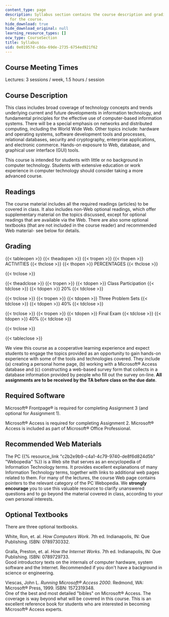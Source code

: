 ```yaml
---
content_type: page
description: Syllabus section contains the course description and grading criteria
  for the course.
hide_download: true
hide_download_original: null
learning_resource_types: []
ocw_type: CourseSection
title: Syllabus
uid: 0e01957d-c8da-69de-2735-6754ed921f62
---
```


Course Meeting Times
--------------------

Lectures: 3 sessions / week, 1.5 hours / session

Course Description
------------------

This class includes broad coverage of technology concepts and trends underlying current and future developments in information technology, and fundamental principles for the effective use of computer-based information systems. There will be a special emphasis on networks and distributed computing, including the World Wide Web. Other topics include: hardware and operating systems, software development tools and processes, relational databases, security and cryptography, enterprise applications, and electronic commerce. Hands-on exposure to Web, database, and graphical user interface (GUI) tools.

This course is intended for students with little or no background in computer technology. Students with extensive education or work experience in computer technology should consider taking a more advanced course.

Readings
--------

The course material includes all the required readings (articles) to be covered in class. It also includes non-Web optional readings, which offer supplementary material on the topics discussed, except for optional readings that are available via the Web. There are also some optional textbooks (that are not included in the course reader) and recommended Web material- see below for details.

Grading
-------

{{< tableopen >}}
{{< theadopen >}}
{{< tropen >}}
{{< thopen >}}
ACTIVITIES
{{< thclose >}}
{{< thopen >}}
PERCENTAGES
{{< thclose >}}

{{< trclose >}}

{{< theadclose >}}
{{< tropen >}}
{{< tdopen >}}
Class Participation
{{< tdclose >}}
{{< tdopen >}}
20%
{{< tdclose >}}

{{< trclose >}}
{{< tropen >}}
{{< tdopen >}}
Three Problem Sets
{{< tdclose >}}
{{< tdopen >}}
40%
{{< tdclose >}}

{{< trclose >}}
{{< tropen >}}
{{< tdopen >}}
Final Exam
{{< tdclose >}}
{{< tdopen >}}
40%
{{< tdclose >}}

{{< trclose >}}

{{< tableclose >}}

We view this course as a cooperative learning experience and expect students to engage the topics provided as an opportunity to gain hands-on experience with some of the tools and technologies covered. They include (a) creating a personal home page, (b) working with a Microsoft® Access database and (c) constructing a web-based survey form that collects in a database information provided by people who fill out the survey on-line. **All assignments are to be received by the TA before class on the due date**.

Required Software
-----------------

Microsoft® Frontpage® is required for completing Assignment 3 (and optional for Assignment 1).

Microsoft® Access is required for completing Assignment 2. Microsoft® Access is included as part of Microsoft® Office Professional.

Recommended Web Materials
-------------------------

The PC {{% resource_link "c2b2e9b9-c4a1-4c79-9740-de8f6d824d5b" "Webopedia" %}} is a Web site that serves as an encyclopedia of Information Technology terms. It provides excellent explanations of many Information Technology terms, together with links to additional web pages related to them. For many of the lectures, the course Web page contains pointers to the relevant category of the PC Webopedia. We **strongly encourage** you to use this valuable resource to clarify unanswered questions and to go beyond the material covered in class, according to your own personal interests.

Optional Textbooks
------------------

There are three optional textbooks.

White, Ron, et. al. _How Computers Work_. 7th ed. Indianapolis, IN: Que Publishing. ISBN: 0789730332.

Gralla, Preston, et. al. _How the Internet Works_. 7th ed. Indianapolis, IN: Que Publishing. ISBN: 0789729733.  
Good introductory texts on the internals of computer hardware, system software and the Internet. Recommended if you don't have a background in science or engineering.

Viescas, John L. _Running Microsoft® Access 2000_. Redmond, WA: Microsoft® Press, 1999. ISBN: 1572319348.  
One of the best and most detailed "bibles" on Microsoft® Access. The coverage is way beyond what will be covered in this course. This is an excellent reference book for students who are interested in becoming Microsoft® Access experts.